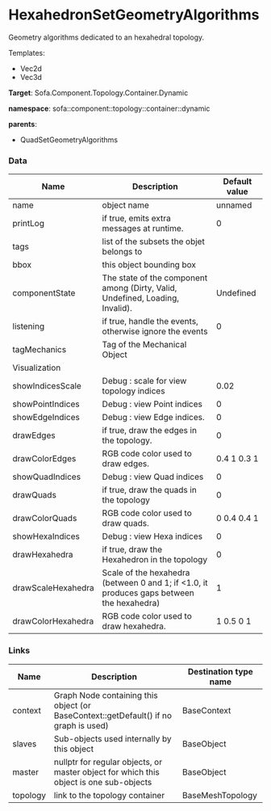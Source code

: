 <!-- generate_doc -->
# HexahedronSetGeometryAlgorithms

Geometry algorithms dedicated to an hexahedral topology.


Templates:

- Vec2d
- Vec3d

__Target__: Sofa.Component.Topology.Container.Dynamic

__namespace__: sofa::component::topology::container::dynamic

__parents__:

- QuadSetGeometryAlgorithms

### Data

<table>
    <thead>
        <tr>
            <th>Name</th>
            <th>Description</th>
            <th>Default value</th>
        </tr>
    </thead>
    <tbody>
	<tr>
		<td>name</td>
		<td>
object name
		</td>
		<td>unnamed</td>
	</tr>
	<tr>
		<td>printLog</td>
		<td>
if true, emits extra messages at runtime.
		</td>
		<td>0</td>
	</tr>
	<tr>
		<td>tags</td>
		<td>
list of the subsets the objet belongs to
		</td>
		<td></td>
	</tr>
	<tr>
		<td>bbox</td>
		<td>
this object bounding box
		</td>
		<td></td>
	</tr>
	<tr>
		<td>componentState</td>
		<td>
The state of the component among (Dirty, Valid, Undefined, Loading, Invalid).
		</td>
		<td>Undefined</td>
	</tr>
	<tr>
		<td>listening</td>
		<td>
if true, handle the events, otherwise ignore the events
		</td>
		<td>0</td>
	</tr>
	<tr>
		<td>tagMechanics</td>
		<td>
Tag of the Mechanical Object
		</td>
		<td></td>
	</tr>
	<tr>
		<td colspan="3">Visualization</td>
	</tr>
	<tr>
		<td>showIndicesScale</td>
		<td>
Debug : scale for view topology indices
		</td>
		<td>0.02</td>
	</tr>
	<tr>
		<td>showPointIndices</td>
		<td>
Debug : view Point indices
		</td>
		<td>0</td>
	</tr>
	<tr>
		<td>showEdgeIndices</td>
		<td>
Debug : view Edge indices.
		</td>
		<td>0</td>
	</tr>
	<tr>
		<td>drawEdges</td>
		<td>
if true, draw the edges in the topology.
		</td>
		<td>0</td>
	</tr>
	<tr>
		<td>drawColorEdges</td>
		<td>
RGB code color used to draw edges.
		</td>
		<td>0.4 1 0.3 1</td>
	</tr>
	<tr>
		<td>showQuadIndices</td>
		<td>
Debug : view Quad indices
		</td>
		<td>0</td>
	</tr>
	<tr>
		<td>drawQuads</td>
		<td>
if true, draw the quads in the topology
		</td>
		<td>0</td>
	</tr>
	<tr>
		<td>drawColorQuads</td>
		<td>
RGB code color used to draw quads.
		</td>
		<td>0 0.4 0.4 1</td>
	</tr>
	<tr>
		<td>showHexaIndices</td>
		<td>
Debug : view Hexa indices
		</td>
		<td>0</td>
	</tr>
	<tr>
		<td>drawHexahedra</td>
		<td>
if true, draw the Hexahedron in the topology
		</td>
		<td>0</td>
	</tr>
	<tr>
		<td>drawScaleHexahedra</td>
		<td>
Scale of the hexahedra (between 0 and 1; if <1.0, it produces gaps between the hexahedra)
		</td>
		<td>1</td>
	</tr>
	<tr>
		<td>drawColorHexahedra</td>
		<td>
RGB code color used to draw hexahedra.
		</td>
		<td>1 0.5 0 1</td>
	</tr>

</tbody>
</table>

### Links


| Name | Description | Destination type name |
| ---- | ----------- | --------------------- |
|context|Graph Node containing this object (or BaseContext::getDefault() if no graph is used)|BaseContext|
|slaves|Sub-objects used internally by this object|BaseObject|
|master|nullptr for regular objects, or master object for which this object is one sub-objects|BaseObject|
|topology|link to the topology container|BaseMeshTopology|

